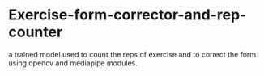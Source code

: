 # Exercise-form-corrector-and-rep-counter
a trained model used to count the reps of exercise and to correct the form using opencv and mediapipe modules.
